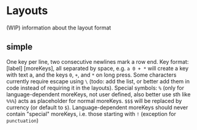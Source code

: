 # Layouts

(WIP) information about the layout format

## simple
One key per line, two consecutive newlines mark a row end.
Key format: [label] [moreKeys], all separated by space, e.g. `a 0 + *` will create a key with text a, and the keys `0`, `+`, and `*` on long press. Some characters currently require escape using `\` (todo: add the list, or better add them in code instead of requiring it in the layouts).
Special symbols: `%` (only for language-dependent moreKeys, not user defined, also better use sth like `%%%`) acts as placeholder for normal moreKeys. `$$$` will be replaced by currency (or default to `$`).
Language-dependent moreKeys should never contain "special" moreKeys, i.e. those starting with `!` (exception for `punctuation`)
